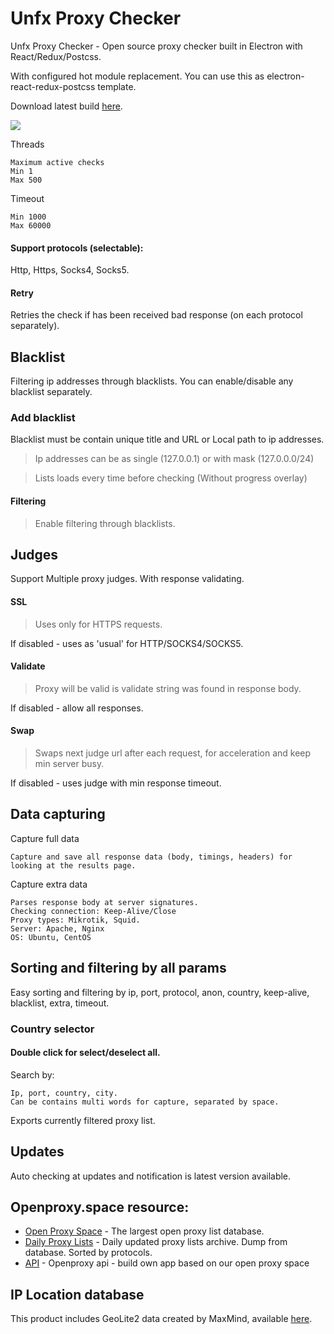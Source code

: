 # Unfx Proxy Checker
Unfx Proxy Checker - Open source proxy checker built in Electron with React/Redux/Postcss.

With configured hot module replacement. You can use this as electron-react-redux-postcss template.

Download latest build [here](https://github.com/assnctr/unfx-proxy-checker/releases).

![](https://github.com/assnctr/unfx-proxy-checker/blob/master/files/unfx.gif?raw=true)

Threads
```
Maximum active checks
Min 1
Max 500
```
Timeout
```
Min 1000
Max 60000
```

#### Support protocols (selectable):
Http, Https, Socks4, Socks5.

#### Retry
Retries the check if has been received bad response (on each protocol separately).

## Blacklist
Filtering ip addresses through blacklists. You can enable/disable any blacklist separately.

### Add blacklist
Blacklist must be contain unique title and URL or Local path to ip addresses.

> Ip addresses can be as single (127.0.0.1) or with mask (127.0.0.0/24)

> Lists loads every time before checking (Without progress overlay)

#### Filtering
> Enable filtering through blacklists.

## Judges
Support Multiple proxy judges. With response validating.

#### SSL
> Uses only for HTTPS requests.

If disabled - uses as 'usual' for HTTP/SOCKS4/SOCKS5.

#### Validate
> Proxy will be valid is validate string was found in response body.

If disabled - allow all responses.

#### Swap
> Swaps next judge url after each request, for acceleration and keep min server busy.

If disabled - uses judge with min response timeout.

## Data capturing
Capture full data
```
Capture and save all response data (body, timings, headers) for looking at the results page.
```
Capture extra data
```
Parses response body at server signatures.
Checking connection: Keep-Alive/Close
Proxy types: Mikrotik, Squid.
Server: Apache, Nginx
OS: Ubuntu, CentOS
```

## Sorting and filtering by all params
Easy sorting and filtering by ip, port, protocol, anon, country, keep-alive, blacklist, extra, timeout.

### Country selector
#### Double click for select/deselect all.

Search by:
```
Ip, port, country, city.
Can be contains multi words for capture, separated by space.
```

Exports currently filtered proxy list.

## Updates
Auto checking at updates and notification is latest version available.

## Openproxy.space resource:
* [Open Proxy Space](https://openproxy.space) - The largest open proxy list database.
* [Daily Proxy Lists](https://openproxy.space/lists/) - Daily updated proxy lists archive. Dump from database. Sorted by protocols.
* [API](https://openproxy.space/api) - Openproxy api - build own app based on our open proxy space

## IP Location database
This product includes GeoLite2 data created by MaxMind, available [here](https://dev.maxmind.com/geoip/geoip2/geolite2/).